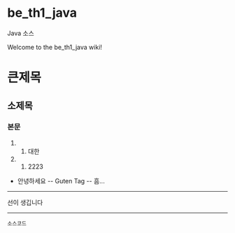 # be_th1_java
Java 소스 

Welcome to the be_th1_java wiki!
# 큰제목
## 소제목
### 본문

1. 1. 대한
1. 1. 2223

- 안녕하세요
-- Guten Tag
-- 흠...

*** 
선이 생깁니다
***

``` 
소스코드

```
